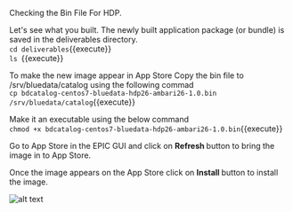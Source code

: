 Checking the Bin File For HDP.

Let's see what you built.
The newly built application package (or bundle) is saved in the deliverables directory. 
<br>`cd deliverables`{{execute}}
<br>`ls `{{execute}}

To make the new image appear in App Store
Copy the bin file to /srv/bluedata/catalog using the following commad
<br>`cp bdcatalog-centos7-bluedata-hdp26-ambari26-1.0.bin /srv/bluedata/catalog`{{execute}}

Make it an executable using the below command
<br>`chmod +x bdcatalog-centos7-bluedata-hdp26-ambari26-1.0.bin`{{execute}}

Go to App Store in the EPIC GUI and click on <b>Refresh </b>button to bring the image in to App Store.

Once the image appears on the App Store click on <b>Install </b> button to install the image.

![alt text](https://dzf8vqv24eqhg.cloudfront.net/userfiles/7467/9720/ckfinder/images/AppWorkbench/Walkthrough/example_3.jpg)

